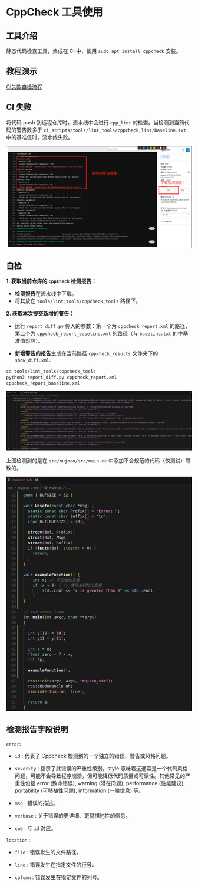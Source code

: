 # CppCheck 工具使用

## 工具介绍

静态代码检查工具，集成在 CI 中，使用 `sudo apt install cppcheck` 安装。

## 教程演示

[CI失败自检流程](https://www.lejuhub.com/highlydynamic/kuavodevlab/-/issues/1106#note_1210204)

## CI 失败

将代码 push 到远程仓库时，流水线中会进行 `cpp_lint` 的检查。当检测到当前代码的警告数多于 `ci_scripts/tools/lint_tools/cppcheck_lint/baseline.txt` 中的基准值时，流水线失败。

![](./docs/images/ci_cpp_lint_error.png)

## 自检

**1. 获取当前仓库的 `CppCheck` 检测报告：**
  
- **检测报告**在流水线中下载。
- 将其放在 `tools/lint_tools/cppcheck_tools` 路径下。
  

**2. 获取本次提交新增的警告：**

- 运行 `report_diff.py` 传入的参数：第一个为 `cppcheck_report.xml` 的路径，第二个为 `cppcheck_report_baseline.xml` 的路径（与 `baseline.txt` 的中基准值对应）。
  
- **新增警告的报告**生成在当前路径 `cppcheck_results` 文件夹下的 `show_diff.xml`.
  

```
cd tools/lint_tools/cppcheck_tools
python3 report_diff.py cppcheck_report.xml cppcheck_report_baseline.xml
```

![](./docs/images/show_diff.png)

上图检测到的是在 `src/mujoco/src/main.cc` 中添加不合规范的代码（仅测试）导致的。

![](./docs/images/test_add_error_code.png)

## 检测报告字段说明

`error`:

- `id` : 代表了 Cppcheck 检测到的一个独立的错误、警告或风格问题。
  
- `severity` : 指示了此错误的严重性级别。style 意味着这通常是一个代码风格问题，可能不会导致程序崩溃，但可能降低代码质量或可读性。其他常见的严重性包括 error (致命错误), warning (潜在问题), performance (性能建议), portability (可移植性问题), information (一般信息) 等。
  
- `msg` : 错误的描述。
  
- `verbose` : 关于错误的更详细、更具描述性的信息。
  
- `cwe` : 与 `id` 对应。
  

`location` :

- `file` : 错误发生的文件路径。
  
- `line` : 错误发生在指定文件的行号。
  
- `column` : 错误发生在指定文件的列号。